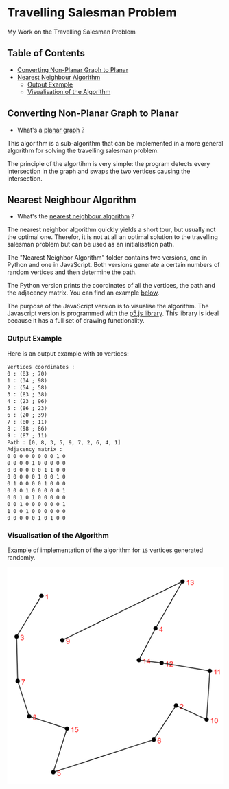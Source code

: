 # Travelling Salesman Problem

My Work on the Travelling Salesman Problem

## Table of Contents

* [Converting Non-Planar Graph to Planar](#converting-non-planar-graph-to-planar)
* [Nearest Neighbour Algorithm](#nearest-neighbour-algorithm)
  * [Output Example](#output-example)
  * [Visualisation of the Algorithm](#visualisation-of-the-algorithm)

## Converting Non-Planar Graph to Planar

* What's a [planar graph](https://en.wikipedia.org/wiki/Planar_graph) ?

This algorithm is a sub-algorithm that can be implemented in a more general algorithm for solving the travelling salesman problem.

The principle of the algortihm is very simple: the program detects every intersection in the graph and swaps the two vertices causing the intersection. 

## Nearest Neighbour Algorithm

* What's the [nearest neighbour algorithm](https://en.wikipedia.org/wiki/Nearest_neighbour_algorithm) ?

The nearest neighbor algorithm quickly yields a short tour, but usually not the optimal one. Therefor, it is not at all an optimal solution to the travelling salesman problem but can be used as an initialisation path.

The "Nearest Neighbor Algorithm" folder contains two versions, one in Python and one in JavaScript.
Both versions generate a certain numbers of random vertices and then determine the path. 

The Python version prints the coordinates of all the vertices, the path and the adjacency matrix. You can find an example [below](#output-example).

The purpose of the JavaScript version is to visualise the algorithm. The Javascript version is programmed with the [p5.js library](https://p5js.org/). This library is ideal because it has a full set of drawing functionality.

### Output Example

Here is an output example with ```10``` vertices:

```
Vertices coordinates :
0 : (83 ; 70)
1 : (34 ; 98)
2 : (54 ; 58)
3 : (83 ; 38)
4 : (23 ; 96)
5 : (86 ; 23)
6 : (20 ; 39)
7 : (80 ; 11)
8 : (98 ; 86)
9 : (87 ; 11)
Path : [0, 8, 3, 5, 9, 7, 2, 6, 4, 1]
Adjacency matrix :
0 0 0 0 0 0 0 0 1 0
0 0 0 0 1 0 0 0 0 0
0 0 0 0 0 0 1 1 0 0
0 0 0 0 0 1 0 0 1 0
0 1 0 0 0 0 1 0 0 0
0 0 0 1 0 0 0 0 0 1
0 0 1 0 1 0 0 0 0 0
0 0 1 0 0 0 0 0 0 1
1 0 0 1 0 0 0 0 0 0
0 0 0 0 0 1 0 1 0 0
```

### Visualisation of the Algorithm

Example of implementation of the algorithm for ```15``` vertices generated randomly.

![NN1](illustration_images/NN1.png)

